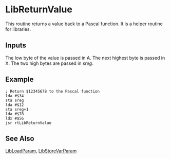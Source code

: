 # LibReturnValue

This routine returns a value back to a Pascal function. It is a helper
routine for libraries.

## Inputs

The low byte of the value is passed in A. The next highest byte is
passed in X. The two high bytes are passed in *sreg*.

## Example

```
; Return $12345678 to the Pascal function
lda #$34
sta sreg
lda #$12
sta sreg+1
lda #$78
ldx #$56
jsr rtLibReturnValue
```

## See Also

[LibLoadParam](/runtime/libloadparam), [LibStoreVarParam](/runtime/libstorevarparam)
